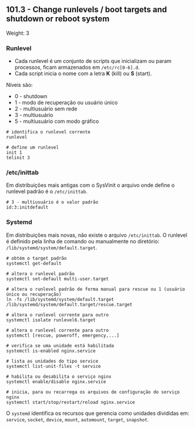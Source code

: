 ## 101.3 - Change runlevels / boot targets and shutdown or reboot system
Weight: 3

### Runlevel

* Cada runlevel é um conjunto de scripts que inicializam ou param processos, ficam armazenados em `/etc/rc[0-6].d`.
* Cada script inicia o nome com a letra **K** (kill) ou **S** (start).

Níveis são:
* 0 - shutdown
* 1 - modo de recuperação ou usuário único
* 2 - multiusuário sem rede
* 3 - multiusuário
* 5 - multiusuário com modo gráfico

```shell
# identifica o runlevel corrente
runlevel

# define um runlevel
init 1
telinit 3
```

### /etc/inittab

Em distribuições mais antigas com o SysVinit o arquivo onde define o runlevel padrão é o `/etc/inittab`.

```
# 3 - multiusuário é o valor padrão
id:3:initdefault
```

### Systemd

Em distribuições mais novas, não existe o arquivo `/etc/inittab`.
O runlevel é definido pela linha de comando ou manualmente no diretório: `/lib/systemd/system/default.target`.

```shell
# obtém o target padrão
systemctl get-default

# altera o runlevel padrão
systemctl set-default multi-user.target

# altera o runlevel padrão de forma manual para rescue ou 1 (usuário único ou recuperação)
ln -fs /lib/systemd/system/default.target /lib/systemd/system/default.target/rescue.target

# altera o runlevel corrente para outro
systemctl isolate runlevel6.target

# altera o runlevel corrente para outro
systemctl [rescue, poweroff, emergency,...]

# verifica se uma unidade está habilitada
systemctl is-enabled nginx.service

# lista as unidades do tipo service
systemctl list-unit-files -t service

# habilita ou desabilita o serviço nginx
systemctl enable/disable nginx.service

# inicia, para ou recarrega os arquivos de configuração do serviço nginx
systemctl start/stop/restart/reload nginx.service
```

O `systemd` identifica os recursos que gerencia como unidades divididas em: `service`, `socket`, `device`, `mount`, `automount`, `target`, `snapshot`.
